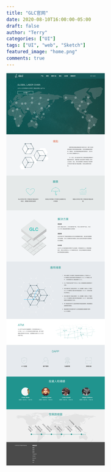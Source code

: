 ```yaml
---
title: "GLC官网"
date: 2020-08-10T16:00:00-05:00
draft: false
author: "Terry"
categories: ["UI"]
tags: ["UI", "web", "Sketch"]
featured_image: "home.png"
comments: true
---
```


![GLC](home.png)